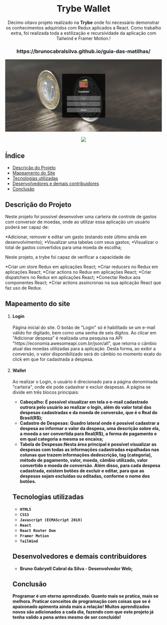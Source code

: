 <h1 align="center">Trybe Wallet</h1>

<p align="center">Décimo oitavo projeto realizado na <strong>Trybe</strong> onde foi necessário demonstrar os conhecimentos adquiridos com Redux aplicados a React. Como trabalho extra, foi realizada toda a estilização e recursividade da aplicação com Tailwind e Framer Motion.!</p>

<h3 align="center">https://brunocabralsilva.github.io/guia-das-matilhas/</h3>

![Tela Inicial da Aplicação](src/images/login.jpg)

<p align="center">
<img src="http://img.shields.io/static/v1?label=STATUS&message=EM%20DESENVOLVIMENTO&color=GREEN&style=for-the-badge"/>
</p>

<h2> Índice</h2>

* [Descrição do Projeto](#descrição-do-projeto)
* [Mapeamento do Site](#mapeamento)
* [Tecnologias utilizadas](#tecnologias-utilizadas)
* [Desenvolvedores e demais contribuidores](#pessoas-envolvidas)
* [Conclusão](#conclusão)


<h2 id="descrição-do-projeto">Descrição do Projeto</h2>

<p>Neste projeto foi possível desenvolver uma carteira de controle de gastos com conversor de moedas, onde ao utilizar essa aplicação um usuário poderá ser capaz de:

*Adicionar, remover e editar um gasto (estando este último ainda em desenvolvimento);
*Visualizar uma tabelas com seus gastos;
*Visualizar o total de gastos convertidos para uma moeda de escolha;

Neste projeto, a trybe foi capaz de verificar a capacidade de:

*Criar um store Redux em aplicações React;
*Criar reducers no Redux em aplicações React;
*Criar actions no Redux em aplicações React;
*Criar dispatchers no Redux em aplicações React;
*Conectar Redux aos componentes React;
*Criar actions assíncronas na sua aplicação React que faz uso de Redux.

</p>

<h2 id="mapeamento">Mapeamento do site </h2>

<ol>
<li><h4>Login</h4></li> 

<p>Página inicial do site. O botão de "Login" só é habilitado se um e-mail válido for digitado, bem como uma senha de seis dígitos. Ao clicar em "Adicionar despesa" é realizada uma pesquisa na API "https://economia.awesomeapi.com.br/json/all", que retorna o câmbio atual das moedas utilizadas para a aplicação. Desta forma, ao exibir a conversão, o valor disponibilizado será do câmbio no momento exato do click em que for cadastrada a despesa.</p>


<li><h4>Wallet</h4></li> 
<p>Ao realizar o Login, o usuário é direcionado para a página denominada "carteira", onde ele pode cadastrar e excluir despesas. A página se divide em três blocos principais:</p>
<ul>
<li><strong>Cabeçalho<strong>: É possível visualizar em tela o e-mail cadastrado outrora pelo usuário ao realizar o login, além do valor total das despesas cadastradas e da moeda de conversão, que é o Real do Brasil(R$); </li>
<li><strong>Cadastro de Despesas<strong>: Quadro lateral onde é possível cadastrar a despesa ao informar o valor da despesa, uma descrição sobre ela, a moeda a ser convertida para Real(R$), a forma de pagamento e em qual categoria a mesma se encaixa;</li>
<li><strong>Tabela de Despesas<strong>:Nesta área principal é possível visualizar as despesas com todas as informações cadastradas espalhadas nas colunas que trazem informações dedescrição,
tag (categoria), método de pagamento, valor, moeda, câmbio utilizado, valor convertido e moeda de conversão. Além disso, para cada despesa cadastrada, existem botões de excluir e editar, para que as despesas sejam excluídas ou editadas, conforme o nome dos botões.</li>
</ul>

<h2 id="tecnologias-utilizadas">Tecnologias utilizadas</h2>

* `HTML5`
* `CSS3`
* `Javascript (ECMAScript 2018)`
* `React`
* `React Router Dom`
* `Framer Motion`
* `TailWind`

<h2 id="pessoas-envolvidas">Desenvolvedores e demais contribuidores</h2>

* <strong>Bruno Gabryell Cabral da Silva</strong> - Desenvolvedor Web;

<h2 id="conclusão">Conclusão</h2>

<p>Programar é um eterno aprendizado. Quanto mais se pratica, mais se melhora. Praticar conceitos de programação com coisas que se é apaixonado apimenta ainda mais a relação! Muitos aprendizados novos são adicionados a cada dia, fazendo com que este projeto já tenha valido a pena antes mesmo de ser concluído!</p>
